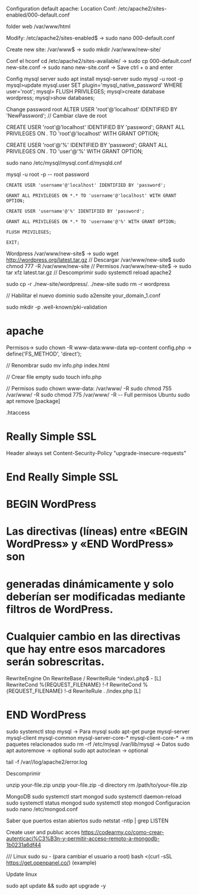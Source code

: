 Configuration default apache:
Location Conf:
/etc/apache2/sites-enabled/000-default.conf   

folder web 
/var/www/html 

Modify:
/etc/apache2/sites-enabled$ -> sudo nano 000-default.conf

Create new site:
/var/www$ -> sudo mkdir /var/www/new-site/

Conf el hconf
cd /etc/apache2/sites-available/ -> sudo cp 000-default.conf new-site.conf -> sudo nano new-site.conf -> Save ctrl + o and enter


Config mysql server
sudo apt install mysql-server
sudo mysql -u root -p
mysql>update mysql.user SET plugin='mysql_native_password' WHERE user='root';
mysql> FLUSH PRIVILEGES;
mysql>create database wordpress;
mysql>show databases;

Change password root
ALTER USER 'root'@'localhost' IDENTIFIED BY 'NewPassword'; // Cambiar clave de root

 CREATE USER 'root'@'localhost' IDENTIFIED BY 'password';
   GRANT ALL PRIVILEGES ON *.* TO 'root'@'localhost' WITH GRANT OPTION;
   
  CREATE USER 'root'@'%' IDENTIFIED BY 'password';
GRANT ALL PRIVILEGES ON *.* TO 'user'@'%' WITH GRANT OPTION;

sudo nano /etc/mysql/mysql.conf.d/mysqld.cnf

   mysql -u root -p
    -- root password

    CREATE USER 'username'@'localhost' IDENTIFIED BY 'password';

    GRANT ALL PRIVILEGES ON *.* TO 'username'@'localhost' WITH GRANT OPTION;

    CREATE USER 'username'@'%' IDENTIFIED BY 'password';

    GRANT ALL PRIVILEGES ON *.* TO 'username'@'%' WITH GRANT OPTION;

    FLUSH PRIVILEGES;

    EXIT;


Wordpress
/var/www/new-site$ -> sudo wget http://wordpress.org/latest.tar.gz // Descargar
/var/www/new-site$ sudo chmod 777 -R /var/www/new-site  // Permisos
/var/www/new-site$ -> sudo tar xfz latest.tar.gz // Descomprimir
sudo systemctl reload apache2

sudo cp -r ./new-site/wordpress/. ./new-site
sudo rm -r wordpress

// Habilitar el nuevo dominio
sudo a2ensite your_domain_1.conf

 sudo mkdir -p .well-known/pki-validation
 
# apache
Permisos-> sudo chown -R www-data:www-data wp-content
config.php -> define('FS_METHOD', 'direct');

// Renombrar
sudo mv info.php index.html

// Crear file empty
 sudo touch info.php

// Permisos
sudo chown www-data: /var/www/<WordPress root folder> -R
sudo chmod 755 /var/www/<WordPress root folder> -R
sudo chmod 775 /var/www/<WordPress root folder> -R  -- Full permisos 
Ubuntu
sudo apt remove [package]


.htaccess
# Really Simple SSL
Header always set Content-Security-Policy "upgrade-insecure-requests"
# End Really Simple SSL


# BEGIN WordPress
# Las directivas (líneas) entre «BEGIN WordPress» y «END WordPress» son
# generadas dinámicamente y solo deberían ser modificadas mediante filtros de WordPress.
# Cualquier cambio en las directivas que hay entre esos marcadores serán sobrescritas.
<IfModule mod_rewrite.c>
RewriteEngine On
RewriteBase /
RewriteRule ^index\.php$ - [L]
RewriteCond %{REQUEST_FILENAME} !-f
RewriteCond %{REQUEST_FILENAME} !-d
RewriteRule . /index.php [L]
</IfModule>

# END WordPress



sudo systemctl stop mysql -> Para mysql
sudo apt-get purge mysql-server mysql-client mysql-common mysql-server-core-* mysql-client-core-* -> rm paquetes relacionados
sudo rm -rf /etc/mysql /var/lib/mysql -> Datos
sudo apt autoremove -> optional
sudo apt autoclean -> optional 


tail -f /var//log/apache2/error.log  

Descomprimir

unzip your-file.zip
unzip your-file.zip -d directory 
rm /path/to/your-file.zip




MongoDB
 sudo systemctl start mongod
 sudo systemctl daemon-reload
 sudo systemctl status mongod
 sudo systemctl stop mongod
Configuracion
 sudo nano /etc/mongod.conf

Saber que puertos estan abiertos
sudo netstat -ntlp | grep LISTEN

Create user and publuc acces
https://codearmy.co/como-crear-autenticaci%C3%B3n-y-permitir-acceso-remoto-a-mongodb-1b0231a6df44

/// Linux
sudo su - (para cambiar el usuario a root)
bash <(curl -sSL https://get.openpanel.co/) (example)


Update linux

sudo apt update && sudo apt upgrade -y
